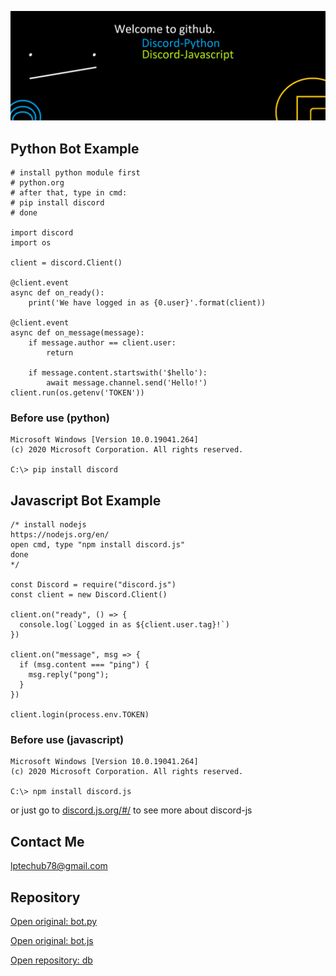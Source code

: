 ![Frostmint](/assets/img/img-banner.png)
## Python Bot Example
```
# install python module first
# python.org
# after that, type in cmd:
# pip install discord
# done

import discord
import os

client = discord.Client()

@client.event
async def on_ready():
    print('We have logged in as {0.user}'.format(client))

@client.event
async def on_message(message):
    if message.author == client.user:
        return

    if message.content.startswith('$hello'):
        await message.channel.send('Hello!')
client.run(os.getenv('TOKEN'))
```
### Before use (python)
```
Microsoft Windows [Version 10.0.19041.264]
(c) 2020 Microsoft Corporation. All rights reserved.

C:\> pip install discord
```
## Javascript Bot Example
```
/* install nodejs
https://nodejs.org/en/
open cmd, type "npm install discord.js"
done
*/

const Discord = require("discord.js")
const client = new Discord.Client()

client.on("ready", () => {
  console.log(`Logged in as ${client.user.tag}!`)
})

client.on("message", msg => {
  if (msg.content === "ping") {
    msg.reply("pong");
  }
})

client.login(process.env.TOKEN)
```
### Before use (javascript)
```
Microsoft Windows [Version 10.0.19041.264]
(c) 2020 Microsoft Corporation. All rights reserved.

C:\> npm install discord.js
```
or just go to [discord.js.org/#/](https://discord.js.org) to see more about discord-js
## Contact Me
lptechub78@gmail.com

## Repository
<a href="https://github.com/frostmint/db/blob/main/bot.py">Open original: bot.py</a>
<p> </p>
<a href="https://github.com/frostmint/db/blob/main/bot.js">Open original: bot.js</a>
<p> </p>
<a href="https://github.com/frostmint/db/">Open repository: db</a>
<p> </p>
